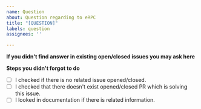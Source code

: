```yaml
---
name: Question
about: Question regarding to eRPC
title: "[QUESTION]"
labels: question
assignees: ''

---
```


**If you didn't find answer in existing open/closed issues you may ask here**
<!--
A clear and concise description of what you want to ask.
-->

**Steps you didn't forgot to do**

- [ ] I checked if there is no related issue opened/closed.
- [ ] I checked that there doesn't exist opened/closed PR which is solving this issue.
- [ ] I looked in documentation if there is related information.

